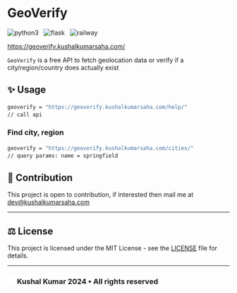 # GeoVerify

<img style="width:24px" title="python3" src="https://user-images.githubusercontent.com/25181517/183423507-c056a6f9-1ba8-4312-a350-19bcbc5a8697.png"/> &nbsp;
<img style="width:24px" title="flask" src="https://github.com/bcd-kushal/Kushal-Kumar/assets/96081625/20a11017-9e2b-45f2-ae6e-d8d38e0058b0"/> &nbsp;
<img style="height:26px" title="railway" src="https://railway.app/brand/logo-light.png"/> &nbsp;

https://geoverify.kushalkumarsaha.com/

`GeoVerify` is a free API to fetch geolocation data or verify if a city/region/country does actually exist

## ✨ Usage

```bash
geoverify = "https://geoverify.kushalkumarsaha.com/help/"
// call api
```

### Find city, region

```bash
geoverify = "https://geoverify.kushalkumarsaha.com/cities/"
// query params: name = springfield
```

## 🤝 Contribution

This project is open to contribution, if interested then mail me at <a href="mailto:dev@kushalkumarsaha.com">dev@kushalkumarsaha.com</a>

<hr>

## ⚖️ License

This project is licensed under the MIT License - see the <a href=''>LICENSE</a> file for details.

<hr>

<h3><img title="Kushal-Kumar" width="18" src="https://raw.githubusercontent.com/bcd-kushal/bcd-kushal/main/assets/icons/dark/filled/kushalkumar_bg_dark.png"/>&nbsp;Kushal Kumar 2024 • All rights reserved </h3>

